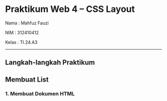 # Praktikum Web 4 – CSS Layout

Nama : Mahfuz Fauzi

NIM : 312410412

Kelas : TI.24.A3

---

## Langkah-langkah Praktikum

## Membuat List

### 1. Membuat Dokumen HTML

